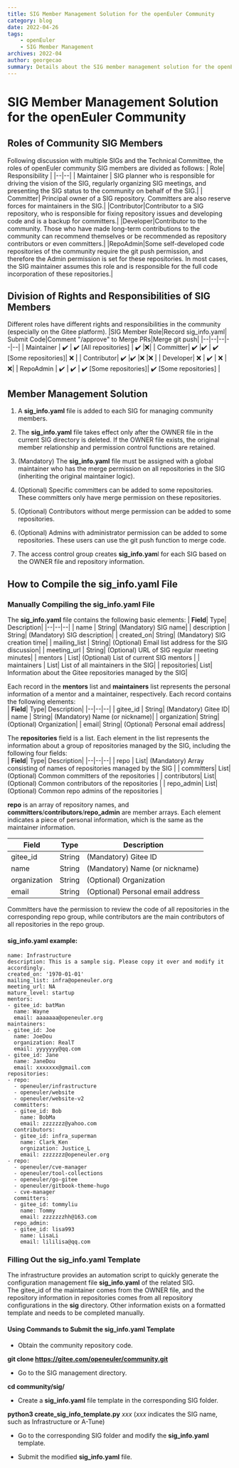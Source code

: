 ```yaml
---
title: SIG Member Management Solution for the openEuler Community
category: blog 
date: 2022-04-26
tags:
    - openEuler
    - SIG Member Management
archives: 2022-04
author: georgecao
summary: Details about the SIG member management solution for the openEuler community.
---
```


# SIG Member Management Solution for the openEuler Community
## Roles of Community SIG Members
Following discussion with multiple SIGs and the Technical Committee, the roles of openEuler community SIG members are divided as follows:
| Role| Responsibility |
|--|--|
| Maintainer | SIG planner who is responsible for driving the vision of the SIG, regularly organizing SIG meetings, and presenting the SIG status to the community on behalf of the SIG.|
| Committer| Principal owner of a SIG repository. Committers are also reserve forces for maintainers in the SIG.|
|Contributor|Contributor to a SIG repository, who is responsible for fixing repository issues and developing code and is a backup for committers.|
|Developer|Contributor to the community. Those who have made long-term contributions to the community can recommend themselves or be recommended as repository contributors or even committers.|
|RepoAdmin|Some self-developed code repositories of the community require the git push permission, and therefore the Admin permission is set for these repositories. In most cases, the SIG maintainer assumes this role and is responsible for the full code incorporation of these repositories.|

## Division of Rights and Responsibilities of SIG Members
Different roles have different rights and responsibilities in the community (especially on the Gitee platform).
|SIG Member Role|Record sig_info.yaml| Submit Code|Comment "/approve" to Merge PRs|Merge git push|
|--|--|--|--|--|
| Maintainer | ✔️ | ✔️ [All repositories] | ✔️ |❌|
| Committer| ✔️ |✔️  | ✔️ [Some repositories]| ❌ |
| Contributor| ✔️ |✔️ |❌ |❌  |
| Developer| ❌ | ✔️ | ❌ |  ❌|
| RepoAdmin | ✔️ | ✔️ | ✔️ [Some repositories]| ✔️ [Some repositories]  |

## Member Management Solution

 1. A **sig_info.yaml** file is added to each SIG for managing community members.  
    
 2. The **sig_info.yaml** file takes effect only after the OWNER file in the current SIG directory is deleted. If the OWNER file exists, the original member relationship and permission control functions are retained.  
 3. (Mandatory) The **sig_info.yaml** file must be assigned with a global maintainer who has the merge permission on all repositories in the SIG (inheriting the original maintainer logic).  
 4. (Optional) Specific committers can be added to some repositories. These committers only have merge permission on these repositories.  
 5. (Optional) Contributors without merge permission can be added to some repositories.  
 6. (Optional) Admins with administrator permission can be added to some repositories. These users can use the git push function to merge code.  
 7. The access control group creates **sig_info.yam**l for each SIG based on the OWNER file and repository information.  


## How to Compile the sig_info.yaml File
###  Manually Compiling the sig_info.yaml File

The **sig_info.yaml** file contains the following basic elements:
| **Field**| Type| Description|
|--|--|--|
| name | String| (Mandatory) SIG name|
| description | String| (Mandatory) SIG description|
| created_on| String| (Mandatory) SIG creation time|
| mailing_list | String| (Optional) Email list address for the SIG discussion|
| meeting_url | String| (Optional) URL of SIG regular meeting minutes|
| mentors | List| (Optional) List of current SIG mentors |
| maintainers | List| List of all maintainers in the SIG|
| repositories| List| Information about the Gitee repositories managed by the SIG|

Each record in the **mentors** list and **maintainers** list represents the personal information of a mentor and a maintainer, respectively. Each record contains the following elements:  
| **Field**| Type| Description|
|--|--|--|
| gitee_id | String| (Mandatory) Gitee ID|
| name | String| (Mandatory) Name (or nickname)|
| organization| String| (Optional) Organization|
| email| String| (Optional) Personal email address|

The **repositories** field is a list. Each element in the list represents the information about a group of repositories managed by the SIG, including the following four fields:  
| **Field**| Type|  Description|
|--|--|--|
| repo | List| (Mandatory) Array consisting of names of repositories managed by the SIG |
| committers| List| (Optional) Common committers of the repositories |
| contributors| List| (Optional) Common contributors of the repositories |
| repo_admin| List| (Optional) Common repo admins of the repositories |

**repo** is an array of repository names, and **committers**/**contributors**/**repo_admin** are member arrays. Each element indicates a piece of personal information, which is the same as the maintainer information.  

| **Field**| Type| Description|
|--|--|--|
| gitee_id | String| (Mandatory) Gitee ID|
| name | String| (Mandatory) Name (or nickname)|
| organization| String| (Optional) Organization|
| email| String| (Optional) Personal email address|

Committers have the permission to review the code of all repositories in the corresponding repo group, while contributors are the main contributors of all repositories in the repo group.  

#### sig_info.yaml example:
```
name: Infrastructure
description: This is a sample sig. Please copy it over and modify it accordingly.
created_on: '1970-01-01'
mailing_list: infra@openeuler.org
meeting_url: NA
mature_level: startup
mentors:
- gitee_id: batMan
  name: Wayne
  email: aaaaaaa@openeuler.org
maintainers:
- gitee_id: Joe
  name: JoeDou
  organization: RealT
  email: yyyyyyy@qq.com
- gitee_id: Jane
  name: JaneDou
  email: xxxxxxx@gmail.com
repositories:
- repo: 
  - openeuler/infrastructure
  - openeuler/website
  - openeuler/website-v2
  committers:
  - gitee_id: Bob
    name: BobMa
    email: zzzzzzz@yahoo.com
  contributors:
  - gitee_id: infra_superman
    name: Clark_Ken
    orgnization: Justice_L
    email: zzzzzzz@openeuler.org
- repo: 
  - openeuler/cve-manager
  - openeuler/tool-collections
  - openeuler/go-gitee
  - openeuler/gitbook-theme-hugo
  - cve-manager
  committers:
  - gitee_id: tommyliu
    name: Tommy
    email: zzzzzzzhh@163.com
  repo_admin:
  - gitee_id: lisa993
    name: LisaLi
    email: lililisa@qq.com
```
### Filling Out the **sig_info.yaml** Template
The infrastructure provides an automation script to quickly generate the configuration management file **sig_info.yaml** of the related SIG.  
The gitee_id of the maintainer comes from the OWNER file, and the repository information in repositories comes from all repository configurations in the **sig** directory. Other information exists on a formatted template and needs to be completed manually.  

#### Using Commands to Submit the sig_info.yaml Template  
 - Obtain the community repository code.

**git clone https://gitee.com/openeuler/community.git**

 - Go to the SIG management directory.
   
**cd community/sig/**
   
 - Create a **sig_info.yaml** file template in the corresponding SIG folder.
   
**python3 create_sig_info_template.py** *xxx* (*xxx* indicates the SIG name, such as Infrastructure or A-Tune)
   
 - Go to the corresponding SIG folder and modify the **sig_info.yaml** template.  

 - Submit the modified **sig_info.yaml** file.  
